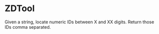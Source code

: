 # ZDTool
Given a  string, locate numeric IDs between X and XX digits. Return those IDs comma separated.
